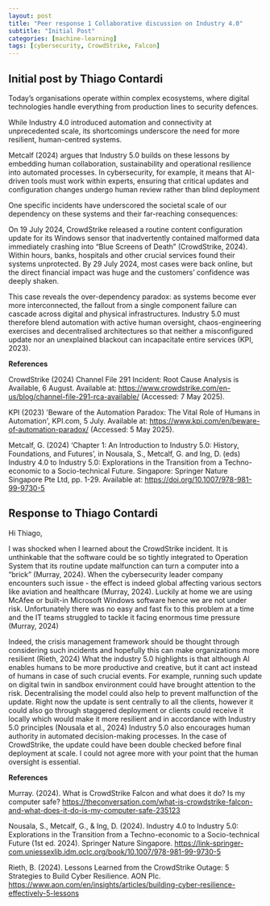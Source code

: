 ```yaml
---
layout: post
title: "Peer response 1 Collaborative discussion on Industry 4.0"
subtitle: "Initial Post"
categories: [machine-learning]
tags: [cybersecurity, CrowdStrike, Falcon]
---
```


## Initial post by Thiago Contardi 

Today’s organisations operate within complex ecosystems, where digital technologies handle everything from production lines to security defences. 
<!--more-->
While Industry 4.0 introduced automation and connectivity at unprecedented scale, its shortcomings underscore the need for more resilient, human-centred systems.

Metcalf (2024) argues that Industry 5.0 builds on these lessons by embedding human collaboration, sustainability and operational resilience into automated processes. In cybersecurity, for example, it means that AI-driven tools must work within experts, ensuring that critical updates and configuration changes undergo human review rather than blind deployment 

One specific incidents have underscored the societal scale of our dependency on these systems and their far-reaching consequences: 

On 19 July 2024, CrowdStrike released a routine content configuration update for its Windows sensor that inadvertently contained malformed data immediately crashing into “Blue Screens of Death” (CrowdStrike, 2024). Within hours, banks, hospitals and other crucial services found their systems unprotected. By 29 July 2024, most cases were back online, but the direct financial impact was huge and the customers’ confidence was deeply shaken.

This case reveals the over-dependency paradox: as systems become ever more interconnected, the fallout from a single component failure can cascade across digital and physical infrastructures. Industry 5.0 must therefore blend automation with active human oversight, chaos-engineering exercises and decentralised architectures so that neither a misconfigured update nor an unexplained blackout can incapacitate entire services (KPI, 2023).



**References**

CrowdStrike (2024) Channel File 291 Incident: Root Cause Analysis is Available, 6 August. Available at: https://www.crowdstrike.com/en-us/blog/channel-file-291-rca-available/  (Accessed: 7 May 2025).

KPI (2023) 'Beware of the Automation Paradox: The Vital Role of Humans in Automation', KPI.com, 5 July. Available at: https://www.kpi.com/en/beware-of-automation-paradox/ (Accessed: 5 May 2025).

Metcalf, G. (2024) ‘Chapter 1: An Introduction to Industry 5.0: History, Foundations, and Futures’, in Nousala, S., Metcalf, G. and Ing, D. (eds) Industry 4.0 to Industry 5.0: Explorations in the Transition from a Techno-economic to a Socio-technical Future. Singapore: Springer Nature Singapore Pte Ltd, pp. 1-29. Available at: https://doi.org/10.1007/978-981-99-9730-5

## Response to Thiago Contardi 
Hi Thiago,

I was shocked when I learned about the CrowdStrike incident. It is unthinkable that the software could be so tightly integrated to Operation System that its routine update malfunction can turn a computer into a “brick” (Murray, 2024). When the cybersecurity leader company encounters such issue - the effect is indeed global affecting various sectors like aviation and healthcare (Murray, 2024). Luckily at home we are using McAfee or built-in Microsoft Windows software hence we are not under risk. Unfortunately there was no easy and fast fix to this problem at a time and the IT teams struggled to tackle it facing enormous time pressure (Murray, 2024)

Indeed, the crisis management framework should be thought through considering such incidents and hopefully this can make organizations more resilient (Rieth, 2024) What the industry 5.0 highlights is that although AI enables humans to be more productive and creative, but it cant act instead of humans in case of such crucial events. For example, running such update on digital twin in sandbox environment could have brought attention to the risk. Decentralising the model could also help to prevent malfunction of the update. Right now the update is sent centrally to all the clients, however it could also go through staggered deployment or clients could receive it locally which would make it more resilient and in accordance with Industry 5.0 principles (Nousala et al., 2024) Industry 5.0 also encourages human authority in automated decision-making processes. In the case of CrowdStrike, the update could have been double checked before final deployment at scale. I could not agree more with your point that the human oversight is essential.



**References**

Murray. (2024). What is CrowdStrike Falcon and what does it do? Is my computer safe? https://theconversation.com/what-is-crowdstrike-falcon-and-what-does-it-do-is-my-computer-safe-235123

Nousala, S., Metcalf, G., & Ing, D. (2024). Industry 4.0 to Industry 5.0: Explorations in the Transition from a Techno-economic to a Socio-technical Future (1st ed. 2024). Springer Nature Singapore. https://link-springer-com.uniessexlib.idm.oclc.org/book/10.1007/978-981-99-9730-5

Rieth, B. (2024). Lessons Learned from the CrowdStrike Outage: 5 Strategies to Build Cyber Resilience. AON Plc. https://www.aon.com/en/insights/articles/building-cyber-resilience-effectively-5-lessons
